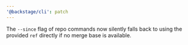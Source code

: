 ```yaml
---
'@backstage/cli': patch
---
```


The `--since` flag of repo commands now silently falls back to using the provided `ref` directly if no merge base is available.
